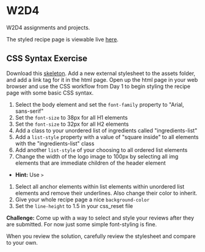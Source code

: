 # W2D4

W2D4 assignments and projects. 

The styled recipe page is viewable live [here](https://jlollis.github.io/W2D4/).


## CSS Syntax Exercise

Download this [skeleton](http://assets.aaonline.io/fullstack/html-css/micro-projects/css_syntax/skeleton.zip). Add a new external stylesheet to the assets folder, and add a link tag for it in the html page. Open up the html page in your web browser and use the CSS workflow from Day 1 to begin styling the recipe page with some basic CSS syntax.

1.  Select the body element and set the `font-family` property to "Arial, sans-serif"
2.  Set the `font-size` to 38px for all H1 elements
3.  Set the `font-size` to 32px for all H2 elements
4.  Add a class to your unordered list of ingredients called "ingredients-list"
5.  Add a `list-style` property with a value of "square inside" to all elements with the "ingredients-list" class
6.  Add another `list-style` of your choosing to all ordered list elements
7.  Change the width of the logo image to 100px by selecting all img elements that are immediate children of the header element

*   **Hint:** Use `>`

1.  Select all anchor elements within list elements within unordered list elements and remove their underlines. Also change their color to inherit.
2.  Give your whole recipe page a nice `background-color`
3.  Set the `line-height` to 1.5 in your css_reset file

**Challenge:** Come up with a way to select and style your reviews after they are submitted. For now just some simple font-styling is fine.

When you review the solution, carefully review the stylesheet and compare to your own.
